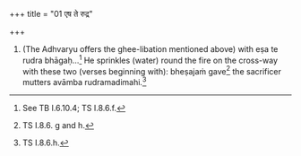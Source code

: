 +++
title = "01 एष ते रुद्र"

+++
1. (The Adhvaryu offers the ghee-libation mentioned above) with eṣa te rudra bhāgaḥ...[^1] He sprinkles (water) round the fire on the cross-way with these two (verses beginning with): bheṣajaṁ gave[^2] the sacrificer mutters avāmba rudramadimahi.[^3]  


[^1]: See TB I.6.10.4; TS I.8.6.f.  

[^2]: TS I.8.6. g and h.  

[^3]: TS I.8.6.h.  
